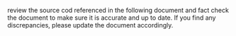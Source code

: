 review the source cod referenced in the following document and fact check the document to make sure it is accurate and up to date. If you find any discrepancies, please update the document accordingly.
